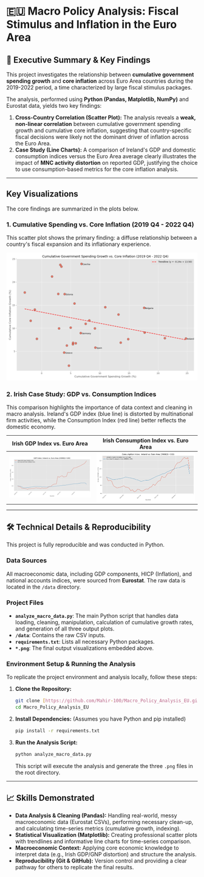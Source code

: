 # 🇪🇺 Macro Policy Analysis: Fiscal Stimulus and Inflation in the Euro Area

## 🎯 Executive Summary & Key Findings

This project investigates the relationship between **cumulative government spending growth** and **core inflation** across Euro Area countries during the 2019-2022 period, a time characterized by large fiscal stimulus packages.

The analysis, performed using **Python (Pandas, Matplotlib, NumPy)** and Eurostat data, yields two key findings:

1.  **Cross-Country Correlation (Scatter Plot):** The analysis reveals a **weak, non-linear correlation** between cumulative government spending growth and cumulative core inflation, suggesting that country-specific fiscal decisions were likely not the dominant driver of inflation across the Euro Area.
2.  **Case Study (Line Charts):** A comparison of Ireland's GDP and domestic consumption indices versus the Euro Area average clearly illustrates the impact of **MNC activity distortion** on reported GDP, justifying the choice to use consumption-based metrics for the core inflation analysis.

---

## Key Visualizations

The core findings are summarized in the plots below.

### 1. Cumulative Spending vs. Core Inflation (2019 Q4 - 2022 Q4)

This scatter plot shows the primary finding: a diffuse relationship between a country's fiscal expansion and its inflationary experience.

![Scatter Plot: Inflation vs. Fiscal Spending](Scatter_Plot.png)

### 2. Irish Case Study: GDP vs. Consumption Indices

This comparison highlights the importance of data context and cleaning in macro analysis. Ireland's GDP index (blue line) is distorted by multinational firm activities, while the Consumption Index (red line) better reflects the domestic economy.

| Irish GDP Index vs. Euro Area | Irish Consumption Index vs. Euro Area |
| :---: | :---: |
| ![Irish GDP Index Plot](GDP_Index_Plot.png) | ![Irish Consumption Index Plot](Consumption_Index_Plot.png) |

---

## 🛠️ Technical Details & Reproducibility

This project is fully reproducible and was conducted in Python.

### Data Sources
All macroeconomic data, including GDP components, HICP (Inflation), and national accounts indices, were sourced from **Eurostat**. The raw data is located in the `/data` directory.

### Project Files
* **`analyze_macro_data.py`**: The main Python script that handles data loading, cleaning, manipulation, calculation of cumulative growth rates, and generation of all three output plots.
* **`/data`**: Contains the raw CSV inputs.
* **`requirements.txt`**: Lists all necessary Python packages.
* **`*.png`**: The final output visualizations embedded above.

### Environment Setup & Running the Analysis

To replicate the project environment and analysis locally, follow these steps:

1.  **Clone the Repository:**
    ```bash
    git clone [https://github.com/Mahir-100/Macro_Policy_Analysis_EU.git](https://github.com/Mahir-100/Macro_Policy_Analysis_EU.git)
    cd Macro_Policy_Analysis_EU
    ```

2.  **Install Dependencies:** (Assumes you have Python and pip installed)
    ```bash
    pip install -r requirements.txt
    ```

3.  **Run the Analysis Script:**
    ```bash
    python analyze_macro_data.py
    ```
    This script will execute the analysis and generate the three `.png` files in the root directory.

---

## 📈 Skills Demonstrated

* **Data Analysis & Cleaning (Pandas):** Handling real-world, messy macroeconomic data (Eurostat CSVs), performing necessary clean-up, and calculating time-series metrics (cumulative growth, indexing).
* **Statistical Visualization (Matplotlib):** Creating professional scatter plots with trendlines and informative line charts for time-series comparison.
* **Macroeconomic Context:** Applying core economic knowledge to interpret data (e.g., Irish GDP/GNP distortion) and structure the analysis.
* **Reproducibility (Git & GitHub):** Version control and providing a clear pathway for others to replicate the final results.